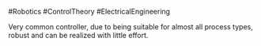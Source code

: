 #Robotics #ControlTheory #ElectricalEngineering 

Very common controller, due to being suitable for almost all process types, robust and can be realized with little effort.